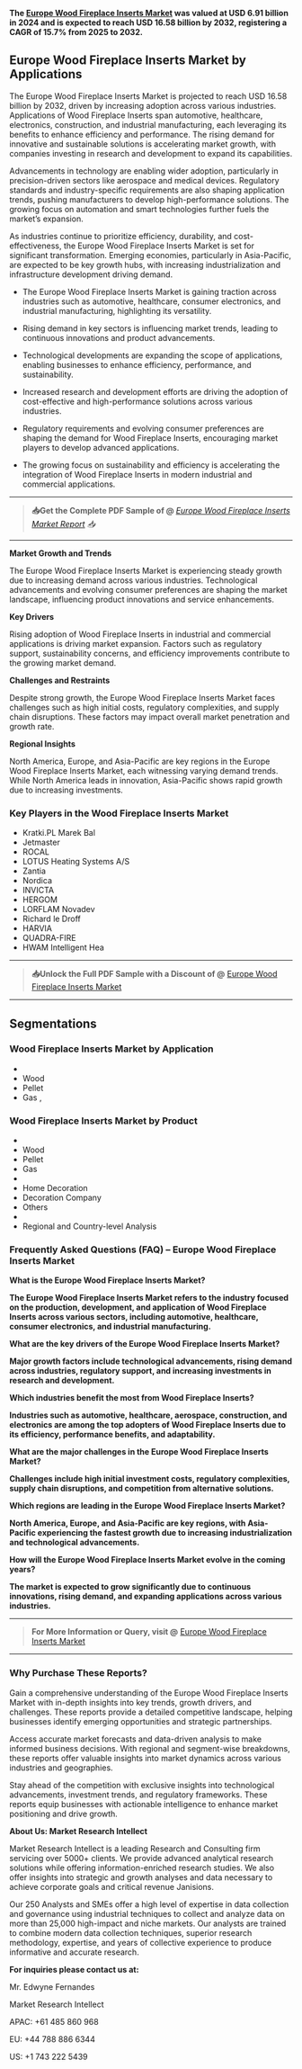 <p><strong>The <a href="https://www.marketresearchintellect.com/download-sample/?rid=489053&amp;utm_source=Pulse-April-Europe&amp;utm_medium=852">Europe Wood Fireplace Inserts Market</a> was valued at USD 6.91 billion in 2024 and is expected to reach USD 16.58 billion by 2032, registering a CAGR of 15.7% from 2025 to 2032.</strong></p><h2>Europe Wood Fireplace Inserts Market by Applications&nbsp;</h2><p><p>The Europe Wood Fireplace Inserts Market is projected to reach USD 16.58 billion by 2032, driven by increasing adoption across various industries. Applications of Wood Fireplace Inserts span automotive, healthcare, electronics, construction, and industrial manufacturing, each leveraging its benefits to enhance efficiency and performance. The rising demand for innovative and sustainable solutions is accelerating market growth, with companies investing in research and development to expand its capabilities.</p><p>Advancements in technology are enabling wider adoption, particularly in precision-driven sectors like aerospace and medical devices. Regulatory standards and industry-specific requirements are also shaping application trends, pushing manufacturers to develop high-performance solutions. The growing focus on automation and smart technologies further fuels the market&rsquo;s expansion.</p><p>As industries continue to prioritize efficiency, durability, and cost-effectiveness, the Europe Wood Fireplace Inserts Market is set for significant transformation. Emerging economies, particularly in Asia-Pacific, are expected to be key growth hubs, with increasing industrialization and infrastructure development driving demand.</p></p><ul><li><p>The Europe Wood Fireplace Inserts Market is gaining traction across industries such as automotive, healthcare, consumer electronics, and industrial manufacturing, highlighting its versatility.</p></li><li><p>Rising demand in key sectors is influencing market trends, leading to continuous innovations and product advancements.</p></li><li><p>Technological developments are expanding the scope of applications, enabling businesses to enhance efficiency, performance, and sustainability.</p></li><li><p>Increased research and development efforts are driving the adoption of cost-effective and high-performance solutions across various industries.</p></li><li><p>Regulatory requirements and evolving consumer preferences are shaping the demand for Wood Fireplace Inserts, encouraging market players to develop advanced applications.</p></li><li><p>The growing focus on sustainability and efficiency is accelerating the integration of Wood Fireplace Inserts in modern industrial and commercial applications.</p></li></ul><hr /><blockquote><p><strong><span class="font-[700]">📥Get the Complete PDF Sample of @ </span></strong><em><span class="font-[700]"><a href="https://www.marketresearchintellect.com/download-sample/?rid=489053&amp;utm_source=Pulse-April-Europe&amp;utm_medium=852" target="_blank" data-tracking-control-name="article-ssr-frontend-pulse_little-text-block" data-tracking-will-navigate="" data-test-link="">Europe Wood Fireplace Inserts Market Report</a>&nbsp;📥</span></em></p></blockquote><hr /><p class="" data-start="77" data-end="360"><strong data-start="77" data-end="105">Market Growth and Trends</strong></p><p class="" data-start="77" data-end="360">The Europe Wood Fireplace Inserts Market is experiencing steady growth due to increasing demand across various industries. Technological advancements and evolving consumer preferences are shaping the market landscape, influencing product innovations and service enhancements.</p><p class="" data-start="362" data-end="606"><strong data-start="362" data-end="377">Key Drivers</strong></p><p class="" data-start="362" data-end="606">Rising adoption of Wood Fireplace Inserts in industrial and commercial applications is driving market expansion. Factors such as regulatory support, sustainability concerns, and efficiency improvements contribute to the growing market demand.</p><p class="" data-start="608" data-end="849"><strong data-start="608" data-end="637">Challenges and Restraints</strong></p><p class="" data-start="608" data-end="849">Despite strong growth, the Europe Wood Fireplace Inserts Market faces challenges such as high initial costs, regulatory complexities, and supply chain disruptions. These factors may impact overall market penetration and growth rate.</p><p class="" data-start="851" data-end="1095"><strong data-start="851" data-end="872">Regional Insights</strong></p><p class="" data-start="851" data-end="1095">North America, Europe, and Asia-Pacific are key regions in the Europe Wood Fireplace Inserts Market, each witnessing varying demand trends. While North America leads in innovation, Asia-Pacific shows rapid growth due to increasing investments.</p><p><h3>Key Players in the Wood Fireplace Inserts Market </h3><ul><li>Kratki.PL Marek Bal</li><li>Jetmaster</li><li>ROCAL</li><li>LOTUS Heating Systems A/S</li><li>Zantia</li><li>Nordica</li><li>INVICTA</li><li>HERGOM</li><li>LORFLAM Novadev</li><li>Richard le Droff</li><li>HARVIA</li><li>QUADRA-FIRE</li><li>HWAM Intelligent Hea</li></ul></p><hr /><blockquote><p><strong>📥Unlock the Full PDF Sample with a Discount of @</strong> <a href="https://www.marketresearchintellect.com/ask-for-discount/?rid=489053&amp;utm_source=Pulse-April-Europe&amp;utm_medium=852">Europe Wood Fireplace Inserts Market</a></p></blockquote><hr /><p><h2>Segmentations</h2><h3>Wood Fireplace Inserts Market by Application</h3><ul><li></li><li>Wood</li><li>Pellet</li><li>Gas ,</li></ul><h3>Wood Fireplace Inserts Market by Product</h3><ul><li></li><li>Wood</li><li>Pellet</li><li>Gas</li><li></li><li>Home Decoration</li><li>Decoration Company</li><li>Others</li><li></li><li>Regional and Country-level Analysis</li></ul></p><h3><strong>Frequently Asked Questions (FAQ) &ndash; Europe Wood Fireplace Inserts Market</strong></h3><p><strong>What is the Europe Wood Fireplace Inserts Market?</strong></p><p><strong>The Europe Wood Fireplace Inserts Market refers to the industry focused on the production, development, and application of Wood Fireplace Inserts across various sectors, including automotive, healthcare, consumer electronics, and industrial manufacturing.</strong></p><p><strong>What are the key drivers of the Europe Wood Fireplace Inserts Market?</strong></p><p><strong>Major growth factors include technological advancements, rising demand across industries, regulatory support, and increasing investments in research and development.</strong></p><p><strong>Which industries benefit the most from Wood Fireplace Inserts?</strong></p><p><strong>Industries such as automotive, healthcare, aerospace, construction, and electronics are among the top adopters of Wood Fireplace Inserts due to its efficiency, performance benefits, and adaptability.</strong></p><p><strong>What are the major challenges in the Europe Wood Fireplace Inserts Market?</strong></p><p><strong>Challenges include high initial investment costs, regulatory complexities, supply chain disruptions, and competition from alternative solutions.</strong></p><p><strong>Which regions are leading in the Europe Wood Fireplace Inserts Market?</strong></p><p><strong>North America, Europe, and Asia-Pacific are key regions, with Asia-Pacific experiencing the fastest growth due to increasing industrialization and technological advancements.</strong></p><p><strong>How will the Europe Wood Fireplace Inserts Market evolve in the coming years?</strong></p><p><strong>The market is expected to grow significantly due to continuous innovations, rising demand, and expanding applications across various industries.</strong></p><hr /><blockquote><p><span class="font-[700]"><strong>For More Information or Query, visit&nbsp;@</strong>&nbsp;</span><span class="font-[700]"><a href="https://www.marketresearchintellect.com/product/wood-fireplace-inserts-market-size-and-forecast/?utm_source=Linkedin&utm_medium=852" target="_blank" data-tracking-control-name="article-ssr-frontend-pulse_little-text-block" data-tracking-will-navigate="" data-test-link="">Europe Wood Fireplace Inserts Market</a></span></p></blockquote><hr /><h3><strong data-start="0" data-end="31">Why Purchase These Reports?</strong></h3><p class="" data-start="35" data-end="297">Gain a comprehensive understanding of the Europe Wood Fireplace Inserts Market with in-depth insights into key trends, growth drivers, and challenges. These reports provide a detailed competitive landscape, helping businesses identify emerging opportunities and strategic partnerships.</p><p class="" data-start="299" data-end="540">Access accurate market forecasts and data-driven analysis to make informed business decisions. With regional and segment-wise breakdowns, these reports offer valuable insights into market dynamics across various industries and geographies.</p><p class="" data-start="542" data-end="784">Stay ahead of the competition with exclusive insights into technological advancements, investment trends, and regulatory frameworks. These reports equip businesses with actionable intelligence to enhance market positioning and drive growth.</p><p><strong><span class="font-[700]">About Us: Market Research Intellect</span></strong></p><p><span class="">Market Research Intellect is a leading Research and Consulting firm servicing over 5000+ clients. We provide advanced analytical research solutions while offering information-enriched research studies.&nbsp;</span>We also offer insights into strategic and growth analyses and data necessary to achieve corporate goals and critical revenue Janisions.</p><p><span class="">Our 250 Analysts and SMEs offer a high level of expertise in data collection and governance using industrial techniques to collect and analyze data on more than 25,000 high-impact and niche markets. Our analysts are trained to combine modern data collection techniques, superior research methodology, expertise, and years of collective experience to produce informative and accurate research.</span></p><p><strong>For inquiries please contact us at:</strong></p><p>Mr. Edwyne Fernandes</p><p>Market Research Intellect</p><p>APAC: +61 485 860 968</p><p>EU: +44 788 886 6344</p><p>US: +1 743 222 5439</p>